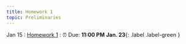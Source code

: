 ```yaml
---
title: Homework 1
topic: Preliminaries
--- 
```

Jan 15
: [Homework 1]()
   : ⏰  Due: **11:00 PM** **Jan. 23**{: .label .label-green }
